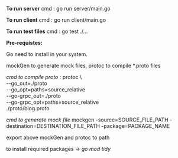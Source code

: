 **To run server**
cmd : go run server/main.go

**To run client**
cmd : go run client/main.go

**To run test files**
cmd : go test ./...

**Pre-requistes:**

Go need to install in your system.

mockGen to generate mock files,
protoc to compile *.proto files

*cmd to compile proto :*
protoc \                                                  
    --go_out=./proto \
    --go_opt=paths=source_relative \
    --go-grpc_out=./proto \
    --go-grpc_opt=paths=source_relative \
    ./proto/blog.proto

*cmd to generate mock file*
mockgen -source=SOURCE_FILE_PATH -destination=DESTINATION_FILE_PATH -package=PACKAGE_NAME

export above mockGen and protoc to path 

to install required packages -> 
*go mod tidy*
